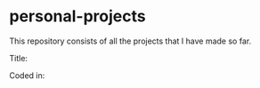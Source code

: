 # personal-projects
This repository consists of all the projects that I have made so far.    

Title:  

Coded in:

